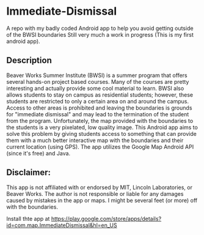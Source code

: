 # Immediate-Dismissal
A repo with my badly coded Android app to help you avoid getting outside of the BWSI boundaries
Still very much a work in progress (This is my first android app).

## Description
Beaver Works Summer Institute (BWSI) is a summer program that offers several hands-on project based courses. Many of the courses are pretty interesting and actually provide some cool material to learn. BWSI also allows students to stay on campus as residential students; however, these students are restricted to only a certain area on and around the campus. Access to other areas is prohibited and leaving the boundaries is grounds for "immediate dismissal" and may lead to the termination of the student from the program. Unfortunately, the map provided with the boundaries to the students is a very pixelated, low quality image. This Android app aims to solve this problem by giving students access to something that can provide them with a much better interactive map with the boundaries and their current location (using GPS). The app utilizes the Google Map Android API (since it's free) and Java.

## Disclaimer: 
This app is not affiliated with or endorsed by MIT, Lincoln Laboratories, or Beaver Works. The author is not responsible or liable for any damages caused by mistakes in the app or maps. I might be several feet (or more) off with the boundaries.

Install thte app at https://play.google.com/store/apps/details?id=com.map.ImmediateDismissal&hl=en_US
